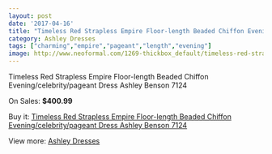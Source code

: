 ```yaml
---
layout: post
date: '2017-04-16'
title: "Timeless Red Strapless Empire Floor-length Beaded Chiffon Evening/celebrity/pageant Dress Ashley Benson 7124"
category: Ashley Dresses
tags: ["charming","empire","pageant","length","evening"]
image: http://www.neoformal.com/1269-thickbox_default/timeless-red-strapless-empire-floor-length-beaded-chiffon-evening-celebrity-pageant-dress-ashley-benson-7124.jpg
---
```

Timeless Red Strapless Empire Floor-length Beaded Chiffon Evening/celebrity/pageant Dress Ashley Benson 7124

On Sales: **$400.99**
<a href="https://www.neoformal.com/en/ashley-dresses/458-timeless-red-strapless-empire-floor-length-beaded-chiffon-evening-celebrity-pageant-dress-ashley-benson-7124.html"><amp-img layout="responsive" width="600" height="600" src="//www.neoformal.com/1269-thickbox_default/timeless-red-strapless-empire-floor-length-beaded-chiffon-evening-celebrity-pageant-dress-ashley-benson-7124.jpg" alt="Timeless Red Strapless Empire Floor-length Beaded Chiffon Evening/celebrity/pageant Dress Ashley Benson 7124 0" /></a>
<a href="https://www.neoformal.com/en/ashley-dresses/458-timeless-red-strapless-empire-floor-length-beaded-chiffon-evening-celebrity-pageant-dress-ashley-benson-7124.html"><amp-img layout="responsive" width="600" height="600" src="//www.neoformal.com/1273-thickbox_default/timeless-red-strapless-empire-floor-length-beaded-chiffon-evening-celebrity-pageant-dress-ashley-benson-7124.jpg" alt="Timeless Red Strapless Empire Floor-length Beaded Chiffon Evening/celebrity/pageant Dress Ashley Benson 7124 1" /></a>
<a href="https://www.neoformal.com/en/ashley-dresses/458-timeless-red-strapless-empire-floor-length-beaded-chiffon-evening-celebrity-pageant-dress-ashley-benson-7124.html"><amp-img layout="responsive" width="600" height="600" src="//www.neoformal.com/1272-thickbox_default/timeless-red-strapless-empire-floor-length-beaded-chiffon-evening-celebrity-pageant-dress-ashley-benson-7124.jpg" alt="Timeless Red Strapless Empire Floor-length Beaded Chiffon Evening/celebrity/pageant Dress Ashley Benson 7124 2" /></a>
<a href="https://www.neoformal.com/en/ashley-dresses/458-timeless-red-strapless-empire-floor-length-beaded-chiffon-evening-celebrity-pageant-dress-ashley-benson-7124.html"><amp-img layout="responsive" width="600" height="600" src="//www.neoformal.com/1271-thickbox_default/timeless-red-strapless-empire-floor-length-beaded-chiffon-evening-celebrity-pageant-dress-ashley-benson-7124.jpg" alt="Timeless Red Strapless Empire Floor-length Beaded Chiffon Evening/celebrity/pageant Dress Ashley Benson 7124 3" /></a>
<a href="https://www.neoformal.com/en/ashley-dresses/458-timeless-red-strapless-empire-floor-length-beaded-chiffon-evening-celebrity-pageant-dress-ashley-benson-7124.html"><amp-img layout="responsive" width="600" height="600" src="//www.neoformal.com/1270-thickbox_default/timeless-red-strapless-empire-floor-length-beaded-chiffon-evening-celebrity-pageant-dress-ashley-benson-7124.jpg" alt="Timeless Red Strapless Empire Floor-length Beaded Chiffon Evening/celebrity/pageant Dress Ashley Benson 7124 4" /></a>

Buy it: [Timeless Red Strapless Empire Floor-length Beaded Chiffon Evening/celebrity/pageant Dress Ashley Benson 7124](https://www.neoformal.com/en/ashley-dresses/458-timeless-red-strapless-empire-floor-length-beaded-chiffon-evening-celebrity-pageant-dress-ashley-benson-7124.html "Timeless Red Strapless Empire Floor-length Beaded Chiffon Evening/celebrity/pageant Dress Ashley Benson 7124")

View more: [Ashley Dresses](https://www.neoformal.com/en/5-ashley-dresses "Ashley Dresses")